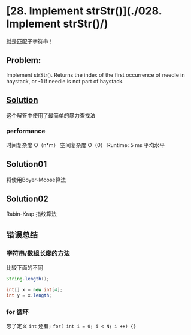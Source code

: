 # [28. Implement strStr()](./028. Implement strStr()/)
就是匹配子字符串！

## Problem:
Implement strStr().
Returns the index of the first occurrence of needle in haystack, or -1 if needle is not part of haystack.

## [Solution](./Solution.java)
这个解答中使用了最简单的暴力查找法
### performance
时间复杂度  O（n*m）
空间复杂度 O（0）
Runtime: 5 ms 平均水平

## Solution01
将使用Boyer-Moose算法

## Solution02
Rabin-Krap 指纹算法


## 错误总结
### 字符串/数组长度的方法
比较下面的不同
```java
String.length();

int[] x = new int[4];
int y = x.length;
```
### for 循环
忘了定义 `int`  还有`;`
`for( int i = 0; i < N; i ++) {}`
